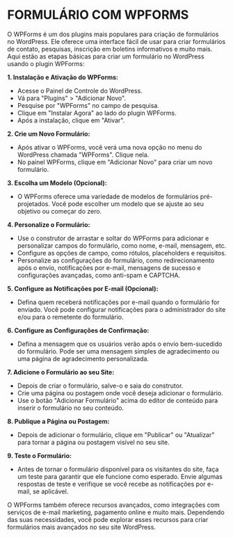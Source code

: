 # FORMULÁRIO COM WPFORMS
O WPForms é um dos plugins mais populares para criação de formulários no WordPress. Ele oferece uma interface fácil de usar para criar formulários de contato, pesquisas, inscrição em boletins informativos e muito mais. Aqui estão as etapas básicas para criar um formulário no WordPress usando o plugin WPForms:

**1. Instalação e Ativação do WPForms:**
- Acesse o Painel de Controle do WordPress.
- Vá para "Plugins" > "Adicionar Novo".
- Pesquise por "WPForms" no campo de pesquisa.
- Clique em "Instalar Agora" ao lado do plugin WPForms.
- Após a instalação, clique em "Ativar".

**2. Crie um Novo Formulário:**
- Após ativar o WPForms, você verá uma nova opção no menu do WordPress chamada "WPForms". Clique nela.
- No painel WPForms, clique em "Adicionar Novo" para criar um novo formulário.

**3. Escolha um Modelo (Opcional):**
- O WPForms oferece uma variedade de modelos de formulários pré-projetados. Você pode escolher um modelo que se ajuste ao seu objetivo ou começar do zero.

**4. Personalize o Formulário:**
- Use o construtor de arrastar e soltar do WPForms para adicionar e personalizar campos do formulário, como nome, e-mail, mensagem, etc.
- Configure as opções de campo, como rótulos, placeholders e requisitos.
- Personalize as configurações do formulário, como redirecionamento após o envio, notificações por e-mail, mensagens de sucesso e configurações avançadas, como anti-spam e CAPTCHA.

**5. Configure as Notificações por E-mail (Opcional):**
- Defina quem receberá notificações por e-mail quando o formulário for enviado. Você pode configurar notificações para o administrador do site e/ou para o remetente do formulário.

**6. Configure as Configurações de Confirmação:**
- Defina a mensagem que os usuários verão após o envio bem-sucedido do formulário. Pode ser uma mensagem simples de agradecimento ou uma página de agradecimento personalizada.

**7. Adicione o Formulário ao seu Site:**
- Depois de criar o formulário, salve-o e saia do construtor.
- Crie uma página ou postagem onde você deseja adicionar o formulário.
- Use o botão "Adicionar Formulário" acima do editor de conteúdo para inserir o formulário no seu conteúdo.

**8. Publique a Página ou Postagem:**
- Depois de adicionar o formulário, clique em "Publicar" ou "Atualizar" para tornar a página ou postagem visível no seu site.

**9. Teste o Formulário:**
- Antes de tornar o formulário disponível para os visitantes do site, faça um teste para garantir que ele funcione como esperado. Envie algumas respostas de teste e verifique se você recebe as notificações por e-mail, se aplicável.

O WPForms também oferece recursos avançados, como integrações com serviços de e-mail marketing, pagamento online e muito mais. Dependendo das suas necessidades, você pode explorar esses recursos para criar formulários mais avançados no seu site WordPress.